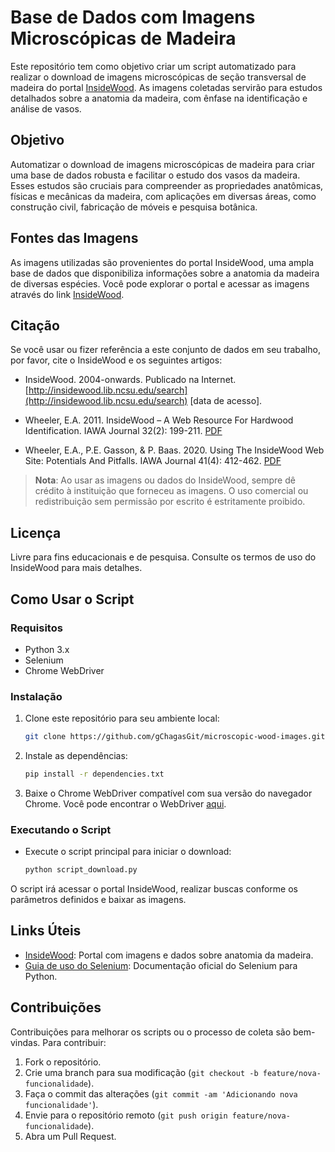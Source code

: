 # Base de Dados com Imagens Microscópicas de Madeira

Este repositório tem como objetivo criar um script automatizado para realizar o download de imagens microscópicas de seção transversal de madeira do portal [InsideWood](https://insidewood.lib.ncsu.edu/search?0). As imagens coletadas servirão para estudos detalhados sobre a anatomia da madeira, com ênfase na identificação e análise de vasos.

## Objetivo

Automatizar o download de imagens microscópicas de madeira para criar uma base de dados robusta e facilitar o estudo dos vasos da madeira. Esses estudos são cruciais para compreender as propriedades anatômicas, físicas e mecânicas da madeira, com aplicações em diversas áreas, como construção civil, fabricação de móveis e pesquisa botânica.

## Fontes das Imagens

As imagens utilizadas são provenientes do portal InsideWood, uma ampla base de dados que disponibiliza informações sobre a anatomia da madeira de diversas espécies. Você pode explorar o portal e acessar as imagens através do link [InsideWood](https://insidewood.lib.ncsu.edu/search?0).

## Citação

Se você usar ou fizer referência a este conjunto de dados em seu trabalho, por favor, cite o InsideWood e os seguintes artigos:

- InsideWood. 2004-onwards. Publicado na Internet. [http://insidewood.lib.ncsu.edu/search](http://insidewood.lib.ncsu.edu/search) [data de acesso].

- Wheeler, E.A. 2011. InsideWood – A Web Resource For Hardwood Identification. IAWA Journal 32(2): 199-211. [PDF](https://www.jstor.org/stable/10.5555/iawa.32.2.199)

- Wheeler, E.A., P.E. Gasson, & P. Baas. 2020. Using The InsideWood Web Site: Potentials And Pitfalls. IAWA Journal 41(4): 412-462. [PDF](https://www.jstor.org/stable/10.5555/iawa.41.4.412)

> **Nota**: Ao usar as imagens ou dados do InsideWood, sempre dê crédito à instituição que forneceu as imagens. O uso comercial ou redistribuição sem permissão por escrito é estritamente proibido.

## Licença

Livre para fins educacionais e de pesquisa. Consulte os termos de uso do InsideWood para mais detalhes.

<!-- ## Estrutura do Repositório

O repositório está organizado da seguinte forma:

- **data/**: Contém as imagens baixadas ou links para elas.
- **scripts/**: Scripts para automatizar o download e processamento das imagens.
- **selenium_env/**: Ambiente configurado para o uso do Selenium. -->

## Como Usar o Script

### Requisitos

- Python 3.x
- Selenium
- Chrome WebDriver

### Instalação

1. Clone este repositório para seu ambiente local:

    ```bash
    git clone https://github.com/gChagasGit/microscopic-wood-images.git
    ```

2. Instale as dependências:

    ```bash
    pip install -r dependencies.txt
    ```

3. Baixe o Chrome WebDriver compatível com sua versão do navegador Chrome. Você pode encontrar o WebDriver [aqui](https://sites.google.com/a/chromium.org/chromedriver/).

### Executando o Script

- Execute o script principal para iniciar o download:

    ```bash
    python script_download.py
    ```

O script irá acessar o portal InsideWood, realizar buscas conforme os parâmetros definidos e baixar as imagens.

## Links Úteis

- [InsideWood](https://insidewood.lib.ncsu.edu/search?0): Portal com imagens e dados sobre anatomia da madeira.
- [Guia de uso do Selenium](https://selenium-python.readthedocs.io/): Documentação oficial do Selenium para Python.

## Contribuições

Contribuições para melhorar os scripts ou o processo de coleta são bem-vindas. Para contribuir:

1. Fork o repositório.
2. Crie uma branch para sua modificação (`git checkout -b feature/nova-funcionalidade`).
3. Faça o commit das alterações (`git commit -am 'Adicionando nova funcionalidade'`).
4. Envie para o repositório remoto (`git push origin feature/nova-funcionalidade`).
5. Abra um Pull Request.



